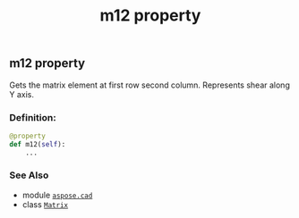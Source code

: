 ﻿---
title: m12 property
second_title: Aspose.CAD for Python via .NET API References
description: 
type: docs
weight: 240
url: /aspose.cad/matrix/m12/
is_root: false
---

## m12 property


Gets the matrix element at first row second column. Represents shear along Y axis.
### Definition:
```python
@property
def m12(self):
    ...
```

### See Also
* module [`aspose.cad`](../../)
* class [`Matrix`](/cad/python-net/aspose.cad/matrix)
